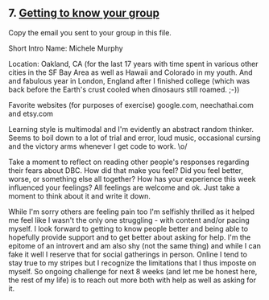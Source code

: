 ## 7. [Getting to know your group](7_get_to_know_your_group/readme.md)

Copy the email you sent to your group in this file.


Short Intro
Name: Michele Murphy

Location: Oakland, CA (for the last 17 years with time spent in various other cities in the SF Bay Area as well as Hawaii and Colorado in my youth. And and fabulous year in London, England after I finished college (which was back before the Earth's crust cooled when dinosaurs still roamed. ;-))

Favorite websites (for purposes of exercise) google.com, neechathai.com and etsy.com

Learning style is multimodal and I'm evidently an abstract random thinker. Seems to boil down to a lot of trial and error, loud music, occasional cursing and the victory arms whenever I get code to work. \o/



Take a moment to reflect on reading other people's responses regarding their fears about DBC. How did that make you feel? Did you feel better, worse, or something else all together? How has your experience this week influenced your feelings? All feelings are welcome and ok. Just take a moment to think about it and write it down. 


While I'm sorry others are feeling pain too I'm selfishly thrilled as it helped me feel like I wasn't the only one struggling - with content and/or pacing myself. I look forward to getting to know people better and being able to hopefully provide support and to get better about asking for help. I'm the epitome of an introvert and am also shy (not the same thing) and while I can fake it well I reserve that for social gatherings in person. Online I tend to stay true to my stripes but I recognize the limitations that I thus imposte on myself. So ongoing challenge for next 8 weeks (and let me be honest here, the rest of my life) is to reach out more both with help as well as asking for it.
